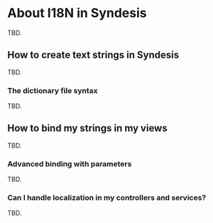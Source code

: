 # About I18N in Syndesis

TBD.

## How to create text strings in Syndesis
TBD.

### The dictionary file syntax
TBD.

## How to bind my strings in my views
TBD.

### Advanced binding with parameters
TBD.

### Can I handle localization in my controllers and services?
TBD.

